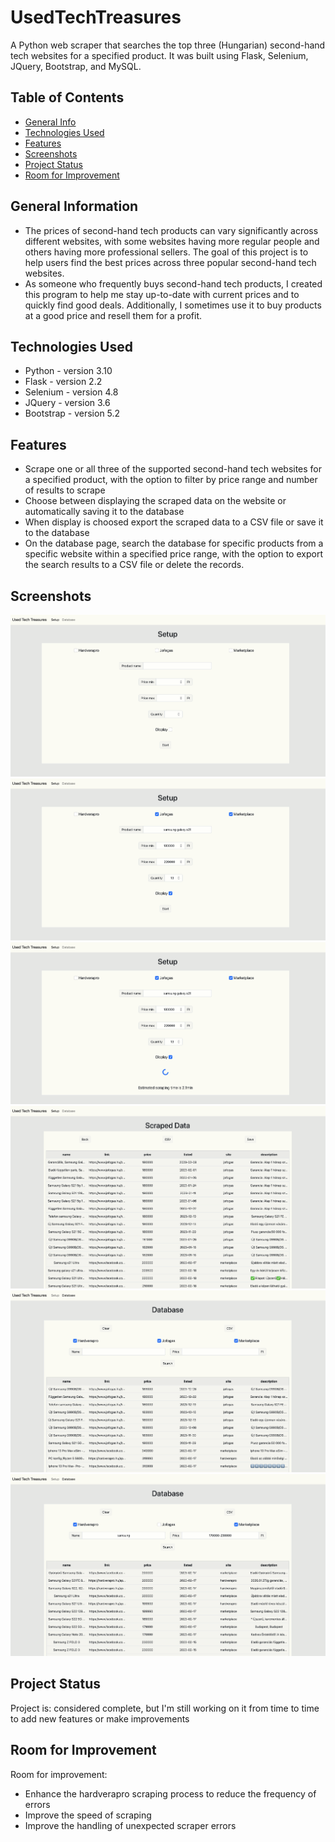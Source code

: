 # UsedTechTreasures 
A Python web scraper that searches the top three (Hungarian) second-hand tech websites for a specified product. 
It was built using Flask, Selenium, JQuery, Bootstrap, and MySQL.

## Table of Contents
* [General Info](#general-information)
* [Technologies Used](#technologies-used)
* [Features](#features)
* [Screenshots](#screenshots)
* [Project Status](#project-status)
* [Room for Improvement](#room-for-improvement)


## General Information
- The prices of second-hand tech products can vary significantly across different websites, with some websites having more regular people and others having more professional sellers. The goal of this project is to help users find the best prices across three popular second-hand tech websites.
- As someone who frequently buys second-hand tech products, I created this program to help me stay up-to-date with current prices and to quickly find good deals. Additionally, I sometimes use it to buy products at a good price and resell them for a profit.


## Technologies Used
- Python - version 3.10
- Flask - version 2.2
- Selenium - version 4.8
- JQuery - version 3.6
- Bootstrap - version 5.2


## Features
- Scrape one or all three of the supported second-hand tech websites for a specified product, with the option to filter by price range and number of results to scrape
- Choose between displaying the scraped data on the website or automatically saving it to the database
- When display is choosed export the scraped data to a CSV file or save it to the database 
- On the database page, search the database for specific products from a specific website within a specified price range, with the option to export the search results to a CSV file or delete the records.


## Screenshots
![Example screenshot 1](./screenshots/Screenshot1.png)
![Example screenshot 2](./screenshots/Screenshot2.png)
![Example screenshot 3](./screenshots/Screenshot3.png)
![Example screenshot 4](./screenshots/Screenshot4.png)
![Example screenshot 5](./screenshots/Screenshot5.png)
![Example screenshot 6](./screenshots/Screenshot6.png)


## Project Status
Project is: considered complete, but I'm still working on it from time to time to add new features or make improvements


## Room for Improvement

Room for improvement:
- Enhance the hardverapro scraping process to reduce the frequency of errors
- Improve the speed of scraping
- Improve the handling of unexpected scraper errors
